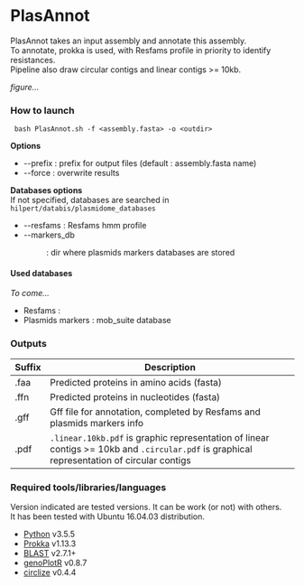 # PlasAnnot 

PlasAnnot takes an input assembly and annotate this assembly.   
To annotate, prokka is used, with Resfams profile in priority to identify resistances.   
Pipeline also draw circular contigs and linear contigs >= 10kb.    

*figure...* 

### How to launch 

` bash PlasAnnot.sh -f <assembly.fasta> -o <outdir>`

**Options**
* --prefix <prefix> : prefix for output files (default : assembly.fasta name) 
* --force : overwrite results 

**Databases options**    
If not specified, databases are searched in `hilpert/databis/plasmidome_databases`
* --resfams <hmm> : Resfams hmm profile 
* --markers_db <dir> : dir where plasmids markers databases are stored

#### Used databases 
*To come...* 
* Resfams : 
* Plasmids markers : mob_suite database 

### Outputs 

| Suffix | Description | 
|---------|------------|
|.faa|Predicted proteins in amino acids (fasta)| 
|.ffn|Predicted proteins in nucleotides (fasta)|
|.gff|Gff file for annotation, completed by Resfams and plasmids markers info| 
|.pdf|`.linear.10kb.pdf` is graphic representation of linear contigs >= 10kb and `.circular.pdf` is graphical representation of circular contigs|   

### Required tools/libraries/languages
Version indicated are tested versions. It can be work (or not) with others.  
It has been tested with Ubuntu 16.04.03 distribution.  
* [Python](https://www.python.org/download/releases/3.0/) v3.5.5
* [Prokka](https://github.com/tseemann/prokka) v1.13.3
* [BLAST](https://blast.ncbi.nlm.nih.gov/Blast.cgi?CMD=Web&PAGE_TYPE=BlastDocs&DOC_TYPE=Download) v2.7.1+
* [genoPlotR](http://genoplotr.r-forge.r-project.org/) v0.8.7
* [circlize](https://github.com/jokergoo/circlize) v0.4.4

